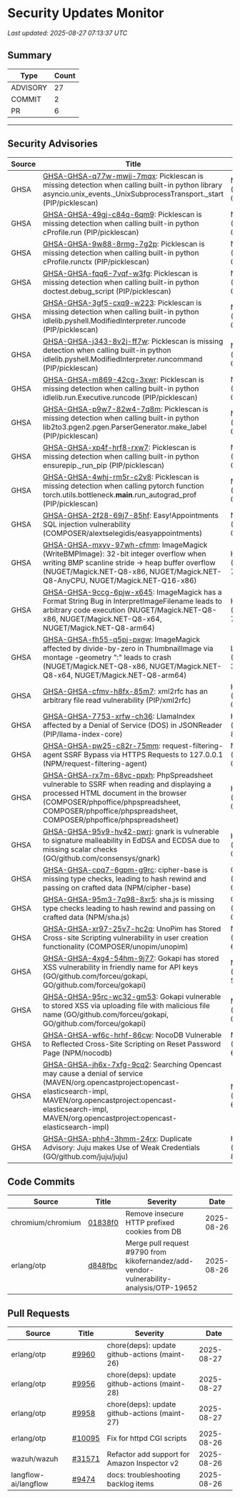 # Security Updates Monitor

*Last updated: 2025-08-27 07:13:37 UTC*

## Summary
| Type | Count |
|------|-------|
| ADVISORY | 27 |
| COMMIT | 2 |
| PR | 6 |

---

## Security Advisories

| Source | Title | Severity | Date |
|--------|-------|----------|------|
| GHSA | [GHSA-GHSA-q77w-mwjj-7mqx](https://github.com/advisories/GHSA-q77w-mwjj-7mqx): Picklescan is missing detection when calling built-in python library asyncio.unix_events._UnixSubprocessTransport._start (PIP/picklescan) | MODERATE (CVSS: 0.0) | 2025-08-26 |
| GHSA | [GHSA-GHSA-49gj-c84q-6qm9](https://github.com/advisories/GHSA-49gj-c84q-6qm9): Picklescan is missing detection when calling built-in python cProfile.run (PIP/picklescan) | MODERATE (CVSS: 0.0) | 2025-08-26 |
| GHSA | [GHSA-GHSA-9w88-8rmg-7g2p](https://github.com/advisories/GHSA-9w88-8rmg-7g2p): Picklescan is missing detection when calling built-in python cProfile.runctx (PIP/picklescan) | MODERATE (CVSS: 0.0) | 2025-08-26 |
| GHSA | [GHSA-GHSA-fqq6-7vqf-w3fg](https://github.com/advisories/GHSA-fqq6-7vqf-w3fg): Picklescan is missing detection when calling built-in python doctest.debug_script (PIP/picklescan) | MODERATE (CVSS: 0.0) | 2025-08-26 |
| GHSA | [GHSA-GHSA-3gf5-cxq9-w223](https://github.com/advisories/GHSA-3gf5-cxq9-w223): Picklescan is missing detection when calling built-in python idlelib.pyshell.ModifiedInterpreter.runcode (PIP/picklescan) | MODERATE (CVSS: 0.0) | 2025-08-26 |
| GHSA | [GHSA-GHSA-j343-8v2j-ff7w](https://github.com/advisories/GHSA-j343-8v2j-ff7w): Picklescan is missing detection when calling built-in python idlelib.pyshell.ModifiedInterpreter.runcommand (PIP/picklescan) | MODERATE (CVSS: 0.0) | 2025-08-26 |
| GHSA | [GHSA-GHSA-m869-42cg-3xwr](https://github.com/advisories/GHSA-m869-42cg-3xwr): Picklescan is missing detection when calling built-in python idlelib.run.Executive.runcode (PIP/picklescan) | MODERATE (CVSS: 0.0) | 2025-08-26 |
| GHSA | [GHSA-GHSA-p9w7-82w4-7q8m](https://github.com/advisories/GHSA-p9w7-82w4-7q8m): Picklescan is missing detection when calling built-in python lib2to3.pgen2.pgen.ParserGenerator.make_label (PIP/picklescan) | MODERATE (CVSS: 0.0) | 2025-08-26 |
| GHSA | [GHSA-GHSA-xp4f-hrf8-rxw7](https://github.com/advisories/GHSA-xp4f-hrf8-rxw7): Picklescan is missing detection when calling built-in python ensurepip._run_pip (PIP/picklescan) | MODERATE (CVSS: 0.0) | 2025-08-26 |
| GHSA | [GHSA-GHSA-4whj-rm5r-c2v8](https://github.com/advisories/GHSA-4whj-rm5r-c2v8): Picklescan is missing detection when calling pytorch function torch.utils.bottleneck.__main__.run_autograd_prof (PIP/picklescan) | MODERATE (CVSS: 0.0) | 2025-08-26 |
| GHSA | [GHSA-GHSA-2f28-69j7-85hf](https://github.com/advisories/GHSA-2f28-69j7-85hf): Easy!Appointments SQL injection vulnerability (COMPOSER/alextselegidis/easyappointments) | MODERATE (CVSS: 0.0) | 2025-08-26 |
| GHSA | [GHSA-GHSA-mxvv-97wh-cfmm](https://github.com/advisories/GHSA-mxvv-97wh-cfmm): ImageMagick (WriteBMPImage): 32-bit integer overflow when writing BMP scanline stride → heap buffer overflow (NUGET/Magick.NET-Q8-x86, NUGET/Magick.NET-Q8-AnyCPU, NUGET/Magick.NET-Q16-x86) | HIGH (CVSS: 7.5) | 2025-08-26 |
| GHSA | [GHSA-GHSA-9ccg-6pjw-x645](https://github.com/advisories/GHSA-9ccg-6pjw-x645): ImageMagick has a Format String Bug in InterpretImageFilename leads to arbitrary code execution (NUGET/Magick.NET-Q8-x86, NUGET/Magick.NET-Q8-x64, NUGET/Magick.NET-Q8-arm64) | HIGH (CVSS: 7.5) | 2025-08-26 |
| GHSA | [GHSA-GHSA-fh55-q5pj-pxgw](https://github.com/advisories/GHSA-fh55-q5pj-pxgw): ImageMagick affected by divide-by-zero in ThumbnailImage via montage -geometry ":" leads to crash (NUGET/Magick.NET-Q8-x86, NUGET/Magick.NET-Q8-x64, NUGET/Magick.NET-Q8-arm64) | LOW (CVSS: 3.7) | 2025-08-26 |
| GHSA | [GHSA-GHSA-cfmv-h8fx-85m7](https://github.com/advisories/GHSA-cfmv-h8fx-85m7): xml2rfc has an arbitrary file read vulnerability (PIP/xml2rfc) | HIGH (CVSS: 0.0) | 2025-08-26 |
| GHSA | [GHSA-GHSA-7753-xrfw-ch36](https://github.com/advisories/GHSA-7753-xrfw-ch36): LlamaIndex affected by a Denial of Service (DOS) in JSONReader (PIP/llama-index-core) | HIGH (CVSS: 8.6) | 2025-08-26 |
| GHSA | [GHSA-GHSA-pw25-c82r-75mm](https://github.com/advisories/GHSA-pw25-c82r-75mm): request-filtering-agent SSRF Bypass via HTTPS Requests to 127.0.0.1 (NPM/request-filtering-agent) | MODERATE (CVSS: 0.0) | 2025-08-25 |
| GHSA | [GHSA-GHSA-rx7m-68vc-ppxh](https://github.com/advisories/GHSA-rx7m-68vc-ppxh): PhpSpreadsheet vulnerable to SSRF when reading and displaying a processed HTML document in the browser (COMPOSER/phpoffice/phpspreadsheet, COMPOSER/phpoffice/phpspreadsheet, COMPOSER/phpoffice/phpspreadsheet) | HIGH (CVSS: 0.0) | 2025-08-25 |
| GHSA | [GHSA-GHSA-95v9-hv42-pwrj](https://github.com/advisories/GHSA-95v9-hv42-pwrj): gnark is vulnerable to signature malleability in EdDSA and ECDSA due to missing scalar checks (GO/github.com/consensys/gnark) | HIGH (CVSS: 0.0) | 2025-08-22 |
| GHSA | [GHSA-GHSA-cpq7-6gpm-g9rc](https://github.com/advisories/GHSA-cpq7-6gpm-g9rc): cipher-base is missing type checks, leading to hash rewind and passing on crafted data (NPM/cipher-base) | CRITICAL (CVSS: 0.0) | 2025-08-21 |
| GHSA | [GHSA-GHSA-95m3-7q98-8xr5](https://github.com/advisories/GHSA-95m3-7q98-8xr5): sha.js is missing type checks leading to hash rewind and passing on crafted data (NPM/sha.js) | CRITICAL (CVSS: 0.0) | 2025-08-21 |
| GHSA | [GHSA-GHSA-xr97-25v7-hc2q](https://github.com/advisories/GHSA-xr97-25v7-hc2q): UnoPim has Stored Cross-site Scripting vulnerability in user creation functionality (COMPOSER/unopim/unopim) | MODERATE (CVSS: 6.8) | 2025-08-21 |
| GHSA | [GHSA-GHSA-4xg4-54hm-9j77](https://github.com/advisories/GHSA-4xg4-54hm-9j77): Gokapi has stored XSS vulnerability in friendly name for API keys (GO/github.com/forceu/gokapi, GO/github.com/forceu/gokapi) | MODERATE (CVSS: 5.4) | 2025-06-03 |
| GHSA | [GHSA-GHSA-95rc-wc32-gm53](https://github.com/advisories/GHSA-95rc-wc32-gm53): Gokapi vulnerable to stored XSS via uploading file with malicious file name (GO/github.com/forceu/gokapi, GO/github.com/forceu/gokapi) | MODERATE (CVSS: 0.0) | 2025-06-03 |
| GHSA | [GHSA-GHSA-wf6c-hrhf-86cw](https://github.com/advisories/GHSA-wf6c-hrhf-86cw): NocoDB Vulnerable to Reflected Cross-Site Scripting on Reset Password Page (NPM/nocodb) | MODERATE (CVSS: 6.1) | 2025-03-06 |
| GHSA | [GHSA-GHSA-jh6x-7xfg-9cq2](https://github.com/advisories/GHSA-jh6x-7xfg-9cq2): Searching Opencast may cause a denial of service (MAVEN/org.opencastproject:opencast-elasticsearch-impl, MAVEN/org.opencastproject:opencast-elasticsearch-impl, MAVEN/org.opencastproject:opencast-elasticsearch-impl) | MODERATE (CVSS: 6.5) | 2024-11-20 |
| GHSA | [GHSA-GHSA-phh4-3hmm-24rx](https://github.com/advisories/GHSA-phh4-3hmm-24rx): Duplicate Advisory: Juju makes Use of Weak Credentials (GO/github.com/juju/juju) | HIGH (CVSS: 8.7) | 2024-10-02 |

## Code Commits

| Source | Title | Severity | Date |
|--------|-------|----------|------|
| chromium/chromium | [01838f0](https://github.com/chromium/chromium/commit/01838f0d7ef96de9d8b25579ab45de9c7af34aed) | Remove insecure HTTP prefixed cookies from DB | 2025-08-26 |
| erlang/otp | [d848fbc](https://github.com/erlang/otp/commit/d848fbc1dab75d5369284a6472baf0eea54c2c5d) | Merge pull request #9790 from kikofernandez/add-vendor-vulnerability-analysis/OTP-19652 | 2025-08-26 |

## Pull Requests

| Source | Title | Severity | Date |
|--------|-------|----------|------|
| erlang/otp | [#9960](https://github.com/erlang/otp/pull/9960) | chore(deps): update github-actions (maint-26) | 2025-08-27 |
| erlang/otp | [#9956](https://github.com/erlang/otp/pull/9956) | chore(deps): update github-actions (maint-28) | 2025-08-27 |
| erlang/otp | [#9958](https://github.com/erlang/otp/pull/9958) | chore(deps): update github-actions (maint-27) | 2025-08-27 |
| erlang/otp | [#10095](https://github.com/erlang/otp/pull/10095) | Fix for httpd CGI scripts | 2025-08-26 |
| wazuh/wazuh | [#31571](https://github.com/wazuh/wazuh/pull/31571) | Refactor add support for Amazon Inspector v2 | 2025-08-26 |
| langflow-ai/langflow | [#9474](https://github.com/langflow-ai/langflow/pull/9474) | docs: troubleshooting backlog items | 2025-08-26 |

